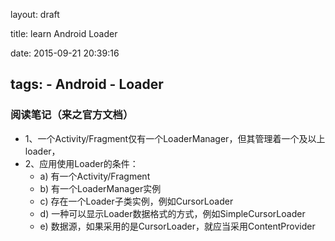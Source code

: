 layout: draft

title: learn Android Loader

date: 2015-09-21 20:39:16

tags:
    - Android
    - Loader
---

### 阅读笔记（来之官方文档）
-   1、一个Activity/Fragment仅有一个LoaderManager，但其管理着一个及以上loader，
-   2、应用使用Loader的条件：
    -   a) 有一个Activity/Fragment
    -   b) 有一个LoaderManager实例
    -   c) 存在一个Loader子类实例，例如CursorLoader
    -   d) 一种可以显示Loader数据格式的方式，例如SimpleCursorLoader
    -   e) 数据源，如果采用的是CursorLoader，就应当采用ContentProvider
